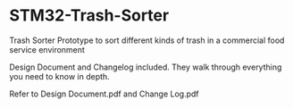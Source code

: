 # STM32-Trash-Sorter
Trash Sorter Prototype to sort different kinds of trash in a commercial food service environment

Design Document and Changelog included. They walk through everything you need to know in depth. 

Refer to Design Document.pdf and Change Log.pdf

